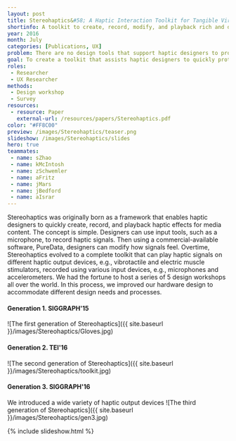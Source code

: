```yaml
---
layout: post
title: Stereohaptics&#58; A Haptic Interaction Toolkit for Tangible Virtual Experiences
shortinfo: A toolkit to create, record, modify, and playback rich and dynamic haptic media using audio based tools. Utilizing haptic illusion at its finest.
year: 2016
month: July
categories: [Publications, UX]
problem: There are no design tools that support haptic designers to produce creative content for a given media.
goal: To create a toolkit that assists haptic designers to quickly prototype haptic experiences for videos, games, and other media content.
roles:
 - Researcher
 - UX Researcher
methods:
 - Design workshop
 - Survey
resources:
 - resource: Paper
   external-url: /resources/papers/Stereohaptics.pdf
color: "#FF8C00"
preview: /images/Stereohaptics/teaser.png
slideshow: /images/Stereohaptics/slides
hero: true
teammates:
 - name: sZhao
 - name: kMcIntosh
 - name: zSchwemler
 - name: aFritz
 - name: jMars
 - name: jBedford
 - name: aIsrar
---
```

Stereohaptics was originally born as a framework that enables haptic designers to quickly create, record, and playback haptic effects for media content. The concept is simple. Designers can use input tools, such as a microphone, to record haptic signals. Then using a commercial-available software, PureData, designers can modify how signals feel. Overtime, Stereohaptics evolved to a complete toolkit that can play haptic signals on different haptic output devices, e.g., vibrotactile and electric muscle stimulators, recorded using various input devices, e.g., microphones and accelerometers. We had the fortune to host a series of 5 design workshops all over the world. In this process, we improved our hardware design to accommodate different design needs and processes.

#### Generation 1. SIGGRAPH'15
![The first generation of Stereohaptics]({{ site.baseurl }}/images/Stereohaptics/Gloves.jpg)

#### Generation 2. TEI'16
![The second generation of Stereohaptics]({{ site.baseurl }}/images/Stereohaptics/toolkit.jpg)

#### Generation 3. SIGGRAPH'16
We introduced a wide variety of haptic output devices
![The third generation of Stereohaptics]({{ site.baseurl }}/images/Stereohaptics/gen3.jpg)

{% include slideshow.html %}
